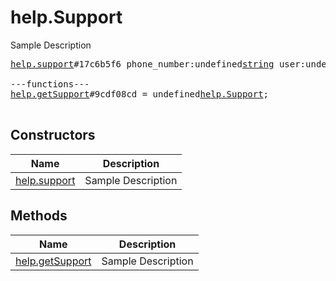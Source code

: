 # help.Support

Sample Description

<pre>
<a href="../constructor/help.support">help.support</a>#17c6b5f6 phone_number:undefined<a href="../type/string.md">string</a> user:undefined<a href="../type/User.md">User</a> = undefined<a href="../type/help.Support.md">help.Support</a>;

---functions---
<a href="../method/help.getSupport">help.getSupport</a>#9cdf08cd = undefined<a href="../type/help.Support.md">help.Support</a>;

</pre>

## Constructors

| Name | Description |
|------|-------------|
| [help.support](../constructor/help.support.md) | Sample Description |

## Methods

| Name | Description |
|------|-------------|
| [help.getSupport](../method/help.getSupport.md) | Sample Description |
